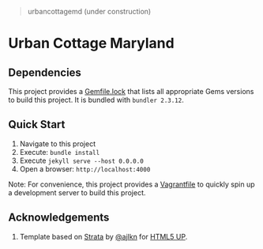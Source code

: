 > urbancottagemd (under construction)

# Urban Cottage Maryland

## Dependencies

This project provides a [Gemfile.lock](Gemfile.lock) that lists all appropriate Gems versions to build this project. It is bundled
with `bundler 2.3.12`.

## Quick Start

1. Navigate to this project
2. Execute: `bundle install`
3. Execute `jekyll serve --host 0.0.0.0`
4. Open a browser: `http://localhost:4000`

Note: For convenience, this project provides a [Vagrantfile](Vagrantfile) to quickly spin up a development server to build this project.

## Acknowledgements

1. Template based on [Strata](https://html5up.net/strata) by [@ajlkn](https://github.com/ajlkn) for [HTML5 UP](html5up.net).
